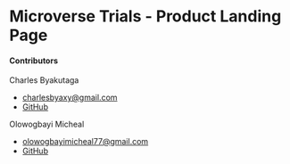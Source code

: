 # Microverse Trials - Product Landing Page

#### Contributors

Charles Byakutaga

- charlesbyaxy@gmail.com
- [GitHub](https://github.com/Byaxy)

Olowogbayi Micheal

- olowogbayimicheal77@gmail.com
- [GitHub](https://github.com/bidex-coder)
